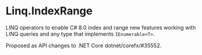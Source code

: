 # Linq.IndexRange

LINQ operators to enable C# 8.0 index and range new features working with LINQ queries and any type that implements `IEnumerable<T>`.

Proposed as API changes to .NET Core dotnet/corefx/#35552.
